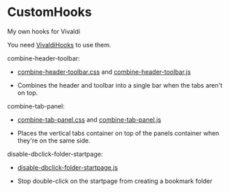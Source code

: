 # CustomHooks
My own hooks for Vivaldi

You need [VivaldiHooks](https://github.com/justdanpo/VivaldiHooks) to use them.

combine-header-toolbar: 
 - [combine-header-toolbar.css](https://github.com/Sporif/CustomHooks/blob/master/hooks/combine-header-toolbar.css) and [combine-header-toolbar.js](https://github.com/Sporif/CustomHooks/blob/master/hooks/combine-header-toolbar.js)

 - Combines the header and toolbar into a single bar when the tabs aren't on top.

combine-tab-panel: 
 - [combine-tab-panel.css](https://github.com/Sporif/CustomHooks/blob/master/hooks/combine-tab-panel.css) and [combine-tab-panel.js](https://github.com/Sporif/CustomHooks/blob/master/hooks/combine-tab-panel.js)
 
 - Places the vertical tabs container on top of the panels container when they're on the same side. 
 
disable-dbclick-folder-startpage:
 - [disable-dbclick-folder-startpage.js](https://github.com/Sporif/CustomHooks/blob/master/hooks/disable-dbclick-folder-startpage.js)
 
 - Stop double-click on the startpage from creating a bookmark folder 
 


